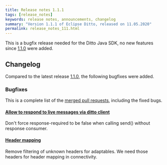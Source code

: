 ```yaml
---
title: Release notes 1.1.1
tags: [release_notes]
keywords: release notes, announcements, changelog
summary: "Version 1.1.1 of Eclipse Ditto, released on 11.05.2020"
permalink: release_notes_111.html
---
```


This is a bugfix release needed for the Ditto Java SDK, no new features since [1.1.0](release_notes_110.html) were added.

## Changelog

Compared to the latest release [1.1.0](release_notes_110.html), the following bugfixes were added.

### Bugfixes

This is a complete list of the 
[merged pull requests](https://github.com/eclipse-ditto/ditto/pulls?q=is%3Apr+milestone%3A1.1.1), including the fixed bugs.


#### [Allow to respond to live messages via ditto client](https://github.com/eclipse-ditto/ditto-clients/pull/60)

Don't force response-required to be false when calling send() without response consumer.

#### [Header mapping](https://github.com/eclipse-ditto/ditto/pull/671)

Remove filtering of unknown headers for adaptables. We need those headers for header mapping in connectivity.
